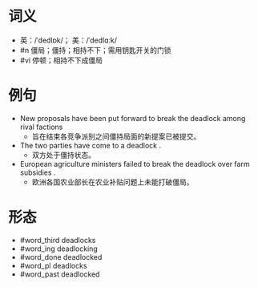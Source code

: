 # 词义
- 英：/ˈdedlɒk/； 美：/ˈdedlɑːk/
- #n 僵局；僵持；相持不下；需用钥匙开关的门锁
- #vi 停顿；相持不下成僵局
# 例句
- New proposals have been put forward to break the deadlock among rival factions
	- 旨在结束各竞争派别之间僵持局面的新提案已被提交。
- The two parties have come to a deadlock .
	- 双方处于僵持状态。
- European agriculture ministers failed to break the deadlock over farm subsidies .
	- 欧洲各国农业部长在农业补贴问题上未能打破僵局。
# 形态
- #word_third deadlocks
- #word_ing deadlocking
- #word_done deadlocked
- #word_pl deadlocks
- #word_past deadlocked
